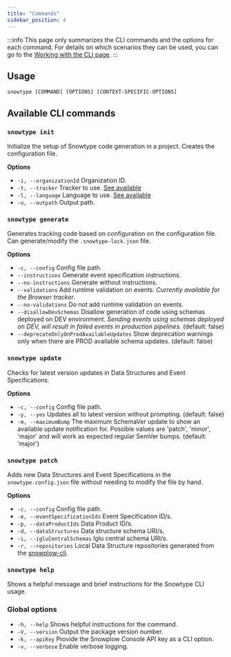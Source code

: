 ```yaml
---
title: "Commands"
sidebar_position: 4
---
```


:::info
This page only summarizes the CLI commands and the options for each command. For details on which scenarios they can be used, you can go to the [Working with the CLI page](../using-the-cli/index.md).
:::

## Usage

`snowtype [COMMAND] [OPTIONS] [CONTEXT-SPECIFIC-OPTIONS]`

## Available CLI commands

### `snowtype init`

Initialize the setup of Snowtype code generation in a project. Creates the configuration file.

**Options**
 -  `-i, --organizationId` Organization ID.
 -  `-t, --tracker` Tracker to use. [See available](../using-the-cli/index.md#available-trackerslanguages)
 -  `-l, --language` Language to use. [See available](../using-the-cli/index.md#available-trackerslanguages)
 -  `-o, --outpath` Output path.

### `snowtype generate`

Generates tracking code based on configuration on the configuration file. Can generate/modify the `.snowtype-lock.json` file.

**Options**
 -  `-c, --config` Config file path.
 -  `--instructions` Generate event specification instructions.
 -  `--no-instructions` Generate without instructions.
 -  `--validations` Add runtime validation on events. _Currently available for the Browser tracker_.
 -  `--no-validations` Do not add runtime validation on events.
 -  `--disallowDevSchemas` Disallow generation of code using schemas deployed on DEV environment. _Sending events using schemas deployed on DEV, will result in failed events in production pipelines._ (default: false)
 -  `--deprecateOnlyOnProdAvailableUpdates` Show deprecation warnings only when there are PROD available schema updates. (default: false)

### `snowtype update`

Checks for latest version updates in Data Structures and Event Specifications.

**Options**
 -  `-c, --config` Config file path.
 -  `-y, --yes` Updates all to latest version without prompting. (default: false)
 -  `-m, --maximumBump` The maximum SchemaVer update to show an available update notification for. Possible values are 'patch', 'minor', 'major' and will work as expected regular SemVer bumps. (default: 'major')

### `snowtype patch`

Adds new Data Structures and Event Specifications in the `snowtype.config.json` file without needing to modify the file by hand.

**Options**
 - `-c, --config` Config file path.
 - `-e, --eventSpecificationIds` Event Specification ID/s.
 - `-p, --dataProductIds` Data Product ID/s.
 - `-d, --dataStructures` Data structure schema URI/s.
 - `-i, --igluCentralSchemas` Iglu central schema URI/s.
 - `-r, --repositories` Local Data Structure repositories generated from the [snowplow-cli](/docs/data-product-studio/data-structures/manage/cli/index.md).


### `snowtype help`

Shows a helpful message and brief instructions for the Snowtype CLI usage.

### Global options
 - `-h, --help` Shows helpful instructions for the command.
 - `-V, --version` Output the package version number.
 - `-k, --apiKey` Provide the Snowplow Console API key as a CLI option.
 - `-v, --verbose` Enable verbose logging.